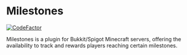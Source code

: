 # Milestones

[![CodeFactor](https://www.codefactor.io/repository/github/profiiqus/milestones/badge)](https://www.codefactor.io/repository/github/profiiqus/milestones)

Milestones is a plugin for Bukkit/Spigot Minecraft servers, offering the availability to track and rewards players reaching certain milestones. 